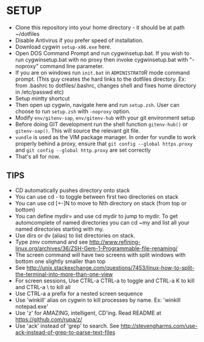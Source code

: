 # SETUP
- Clone this repository into your home directory - it should be at path ~/dotfiles
- Disable Antivirus if you prefer speed of installation.
- Download cygwin `setup-x86.exe` here.
- Open DOS Command Prompt and run cygwinsetup.bat. If you wish to run cygwinsetup.bat with no proxy then invoke cygwinsetup.bat with "-noproxy" command line parameter.
- If you are on windows run `init.bat` in `ADMINISTRATO`R mode command prompt. (This guy creates the hard links to the dotfiles directory. Ex: from .bashrc to dotfiles/.bashrc, changes shell and fixes home directory in /etc/passwd etc)
- Setup mintty shortcut
- Then open up cygwin, navigate here and run `setup.zsh`. User can choose to run `setup.zsh` with `-noproxy` option.
- Modify `env/gitenv-sap`, `env/gitenv-hub` with your git environment setup
- Before doing GIT development run the shell function `gitenv-hub()` or `gitenv-sap()`. This will
source the relevant git file.
- `vundle` is used as the VIM package manager. In order for vundle to work properly behind a proxy, ensure that `git config --global https.proxy` and `git config --global http.proxy` are set correctly
- That's all for now.
## TIPS
- CD automatically pushes directory onto stack
- You can use cd - to toggle between first two directories on stack
- You can use cd [+-]N to move to Nth directory on stack (from top or bottom)
- You can define mydir=<path> and use cd mydir to jump to mydir. To get automcomplete of named directories you can cd ~my<TAB> and list all your named directories starting with my.
- Use dirs or dv (alias) to list directories on stack.
- Type zmv command and see http://www.refining-linux.org/archives/36/ZSH-Gem-1-Programmable-file-renaming/
- The screen command will have two screens with split windows with bottom one slightly smaller than top
- See http://unix.stackexchange.com/questions/7453/linux-how-to-split-the-terminal-into-more-than-one-view
- For screen sessions, Use CTRL-a CTRL-a to toggle and CTRL-a K to kill and CTRL-a \ to kill all 
- Use CTRL-a a prefix for a nested screen sequence
- Use 'winkill' alias on cygwin to kill processes by name. Ex: 'winkill notepad.exe'
- Use 'z' for AMAZING, intelligent, CD'ing. Read README at https://github.com/rupa/z/
- Use 'ack' instead of 'grep' to search.
  See http://stevengharms.com/use-ack-instead-of-grep-to-parse-text-files


